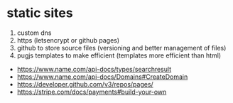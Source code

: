 # static sites

1. custom dns
1. https (letsencrypt or github pages)
1. github to store source files (versioning and better management of files)
1. pugjs templates to make efficient (templates more efficient than html)

* https://www.name.com/api-docs/types/searchresult
* https://www.name.com/api-docs/Domains#CreateDomain
* https://developer.github.com/v3/repos/pages/
* https://stripe.com/docs/payments#build-your-own

